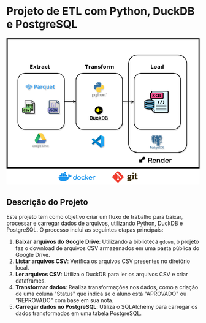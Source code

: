 # Projeto de ETL com Python, DuckDB e PostgreSQL

![Workflow](./imgs/workflow.drawio.png)

## Descrição do Projeto

Este projeto tem como objetivo criar um fluxo de trabalho para baixar, processar e carregar dados de arquivos, utilizando Python, DuckDB e PostgreSQL. O processo inclui as seguintes etapas principais:

1. **Baixar arquivos do Google Drive**: Utilizando a biblioteca `gdown`, o projeto faz o download de arquivos CSV armazenados em uma pasta pública do Google Drive.
2. **Listar arquivos CSV**: Verifica os arquivos CSV presentes no diretório local.
3. **Ler arquivos CSV**: Utiliza o DuckDB para ler os arquivos CSV e criar dataframes.
4. **Transformar dados**: Realiza transformações nos dados, como a criação de uma coluna "Status" que indica se o aluno está "APROVADO" ou "REPROVADO" com base em sua nota.
5. **Carregar dados no PostgreSQL**: Utiliza o SQLAlchemy para carregar os dados transformados em uma tabela PostgreSQL.
